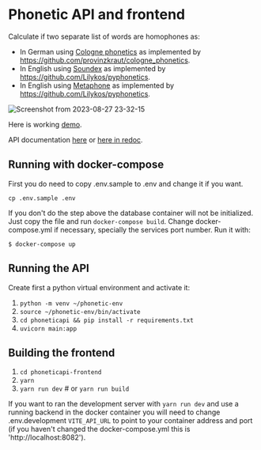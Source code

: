 Phonetic API and frontend
=========================

Calculate if two separate list of words are homophones as:

 * In German using [Cologne phonetics](https://en.wikipedia.org/wiki/Cologne_phonetics) as implemented by https://github.com/provinzkraut/cologne_phonetics.
 * In English using [Soundex](https://en.wikipedia.org/wiki/Soundex) as implemented by https://github.com/Lilykos/pyphonetics.
 * In English using [Metaphone](https://en.wikipedia.org/wiki/Soundex) as implemented by https://github.com/Lilykos/pyphonetics.

![Screenshot from 2023-08-27 23-32-15](https://github.com/aivuk/phonetics/assets/272892/f6f38638-cb68-4cf3-a76d-86487fa4f79e)


Here is working [demo](https://homophones.vaz.io).

API documentation [here](https://homophones.vaz.io/api/docs) or [here in redoc](https://homophones.vaz.io/api/redoc).

## Running with docker-compose

First you do need to copy .env.sample to .env and change it if you want.

`cp .env.sample .env`

If you don't do the step above the database container will not be initialized. Just copy the file and run `docker-compose build`.
Change docker-compose.yml if necessary, specially the services port number. Run it with:

`$ docker-compose up`

## Running the API

Create first a python virtual environment and activate it:

1. `python -m venv ~/phonetic-env`
2. `source ~/phonetic-env/bin/activate`
3. `cd phoneticapi && pip install -r requirements.txt`
4. `uvicorn main:app`

## Building the frontend

1. `cd phoneticapi-frontend`
2. `yarn`
3. `yarn run dev` # or `yarn run build`

If you want to ran the development server with `yarn run dev` and use a running backend in the docker container you will need to 
change .env.development `VITE_API_URL` to point to your container address and port (if you haven't changed the docker-compose.yml
this is 'http://localhost:8082').
